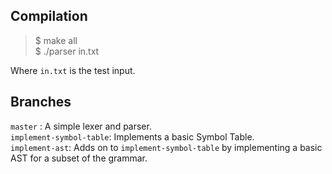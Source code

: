 ## Compilation

> $ make all<br>
$ ./parser in.txt 

Where `in.txt` is the test input.

## Branches
`master` : A simple lexer and parser.<br>
`implement-symbol-table`: Implements a basic Symbol Table.<br>
`implement-ast`: Adds on to `implement-symbol-table` by implementing a basic AST for a subset of the grammar.

